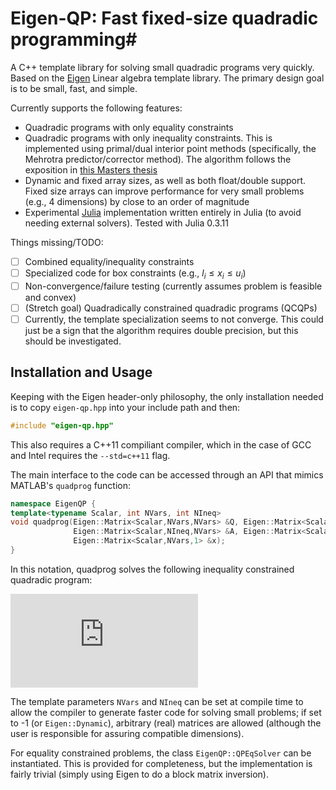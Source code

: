 # Eigen-QP: Fast fixed-size quadradic programming#

A C++ template library for solving small quadradic programs very quickly.  Based on the [Eigen](http://eigen.tuxfamily.org/index.php?title=Main_Page) Linear algebra template library.  The primary design goal is to be small, fast, and simple.

Currently supports the following features:
*   Quadradic programs with only equality constraints
*   Quadradic programs with only inequality constraints. This is implemented using primal/dual interior point methods (specifically, the Mehrotra predictor/corrector method).  The algorithm follows the exposition in [this Masters thesis](http://etd.dtu.dk/thesis/220437/ep08_19.pdf)
*   Dynamic and fixed array sizes, as well as both float/double support.  Fixed size arrays can improve performance for very small problems (e.g., 4 dimensions) by close to an order of magnitude
*   Experimental [Julia](http://julialang.org) implementation written entirely in Julia (to avoid needing external solvers).  Tested with Julia 0.3.11

Things missing/TODO:
- [ ]   Combined equality/inequality constraints
- [ ]   Specialized code for box constraints (e.g., $l_i \le x_i \le u_i$)
- [ ]   Non-convergence/failure testing (currently assumes problem is feasible and convex)
- [ ]   (Stretch goal) Quadradically constrained quadradic programs (QCQPs)
- [ ]   Currently, the <float> template specialization seems to not converge.  This could just be a sign that the algorithm requires double precision, but this should be investigated.

## Installation and Usage ##

Keeping with the Eigen header-only philosophy, the only installation needed is to copy `eigen-qp.hpp` into your include path and then:

```C++
#include "eigen-qp.hpp"
```

This also requires a C++11 compiliant compiler, which in the case of GCC and Intel requires the `--std=c++11` flag.

The main interface to the code can be accessed through an API that mimics MATLAB's `quadprog` function:

```C++
namespace EigenQP {
template<typename Scalar, int NVars, int NIneq>
void quadprog(Eigen::Matrix<Scalar,NVars,NVars> &Q, Eigen::Matrix<Scalar,NVars,1> &c, 
              Eigen::Matrix<Scalar,NIneq,NVars> &A, Eigen::Matrix<Scalar,NIneq,1> &b,
              Eigen::Matrix<Scalar,NVars,1> &x);
}
```

In this notation, quadprog solves the following inequality constrained quadradic program:

![Quadprog equation image](https://latex.codecogs.com/png.latex?%5Cdpi%7B150%7D%20%5Cmin_x%7E%20%5Cfrac%7B1%7D%7B2%7Dx%5ETQx%20&plus;%20c%5ETx%20%5C%5C%20%5Ctext%7BSuch%20that%7E%7D%20Ax%20%5Cpreceq%20b)

The template parameters `NVars` and `NIneq` can be set at compile time to allow the compiler to generate faster code for solving small problems; if set to -1 (or `Eigen::Dynamic`), arbitrary (real) matrices are allowed (although the user is responsible for assuring compatible dimensions).

For equality constrained problems, the class `EigenQP::QPEqSolver` can be instantiated.  This is provided for completeness, but the implementation is fairly trivial (simply using Eigen to do a block matrix inversion).
